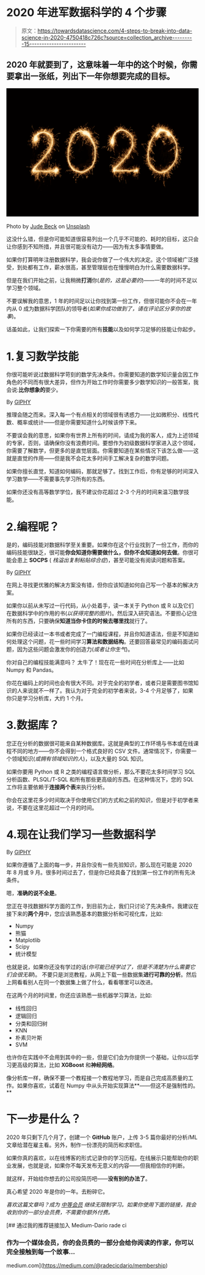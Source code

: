 # 2020 年进军数据科学的 4 个步骤

> 原文：<https://towardsdatascience.com/4-steps-to-break-into-data-science-in-2020-4750418c726c?source=collection_archive---------15----------------------->

## 2020 年就要到了，这意味着一年中的这个时候，你需要拿出一张纸，列出下一年你想要完成的目标。

![](img/47b74ad409bd765d27c040d1e109c30b.png)

Photo by [Jude Beck](https://unsplash.com/@judebeck?utm_source=medium&utm_medium=referral) on [Unsplash](https://unsplash.com?utm_source=medium&utm_medium=referral)

这没什么错，但是你可能知道很容易列出一个几乎不可能的、耗时的目标，这只会让你感到不知所措，并且很可能没有动力——因为有太多事情要做。

如果你打算明年注册数据科学，我会说你做了一个伟大的决定。这个领域被广泛接受，到处都有工作，薪水很高，甚至管理层也在慢慢明白为什么需要数据科学。

但是在我们开始之前，让我稍微**打消**你(*是的，这是必要的*)——一年的时间不足以学习整个领域。

不要误解我的意思，1 年的时间足以让你找到第一份工作，但很可能你不会在一年内从 0 成为数据科学团队的领导者(*如果你成功做到了，请在评论区分享你的故事*)。

话虽如此，让我们探索一下你需要的所有**技能**以及如何学习足够的技能让你起步。

# 1.复习数学技能

你很可能听说过数据科学苛刻的数学先决条件。你需要知道的数学知识量会因工作角色的不同而有很大差异，但作为开始工作时你需要多少数学知识的一般答案，我会说:**比你想象的**要少。

By [GIPHY](https://giphy.com/gifs/91fEJqgdsnu4E/html5)

推理会随之而来。深入每一个有点相关的领域很有诱惑力——比如微积分、线性代数、概率或统计——但是你需要知道什么时候该停下来。

不要误会我的意思，如果你有世界上所有的时间，请成为我的客人，成为上述领域的专家，否则，请确保你没有浪费时间。要想作为初级数据科学家进入这个领域，你需要了解数学，但更多的是直觉层面。你需要知道在某些情况下该怎么做——这就是直觉的作用——但是我不会花太多时间手工解决复杂的数学问题。

如果你擅长直觉，知道如何编码，那就足够了。找到工作后，你有足够的时间深入学习数学——不需要事先学习所有的东西。

如果你还没有高等数学学位，我不建议你花超过 2-3 个月的时间来温习数学技能。

# 2.编程呢？

是的，编码技能对数据科学至关重要。如果你在这个行业找到了一份工作，而你的编码技能很缺乏，很可能**你会知道你需要做什么，但你不会知道如何去做**。你很可能会患上 **SOCPS** ( *栈溢出复制粘贴综合症*)，甚至可能没有阅读问题和答案。

By [GIPHY](https://giphy.com/gifs/1C8bHHJturSx2/html5)

在网上寻找更优雅的解决方案没有错，但你应该知道如何自己写一个基本的解决方案。

如果你以前从未写过一行代码，从小处着手，读一本关于 Python 或 R 以及它们在数据科学中的作用的书(*以获得完整的图片*)。然后深入研究语法。不要担心记住所有的东西，只要确保**知道当你卡住的时候去哪里找**就行了。

如果你已经读过一本书或者完成了一门编程课程，并且你知道语法，但是不知道如何处理这个问题，花一些时间学习**算法和数据结构**。还要回答最常见的编码面试问题，因为这些问题会激发你的创造力(*或者让你生气*)。

你对自己的编程技能满意吗？ 太牛了！现在花一些时间在分析库上——比如 Numpy 和 Pandas。

你花在编码上的时间也会有很大不同。对于完全的初学者，或者只是需要图书馆知识的人来说就不一样了。我认为对于完全的初学者来说，3-4 个月足够了，如果你只是学习分析库，大约 1 个月。

# 3.数据库？

您正在分析的数据很可能来自某种数据库。这就是典型的工作环境与书本或在线课程不同的地方——你不会得到一个格式良好的 CSV 文件。通常情况下，你需要一个领域知识(*或拥有领域知识的人*)，以及大量的 SQL 知识。

如果你要用 Python 或 R 之类的编程语言做分析，那么不要花太多时间学习 SQL 分析函数、PLSQL/T-SQL 和所有那些更高级的东西。在这种情况下，您的 SQL 工作将主要依赖于**连接两个表**来执行分析。

你会在这里花多少时间取决于你使用它们的方式和之前的知识，但是对于初学者来说，不要在这里花超过一个月的时间。

# 4.现在让我们学习一些数据科学

By [GIPHY](https://giphy.com/gifs/xUySTUZ8A2RJBQitEc/html5)

如果你遵循了上面的每一步，并且你没有一些先验知识，那么现在可能是 2020 年 8 月或 9 月。很多时间过去了，但是你已经具备了找到第一份工作的所有先决条件。

嗯，**准确的说不全是**。

您正在寻找数据科学方面的工作，到目前为止，我们只讨论了先决条件。我建议在接下来的**两个月**中，您应该熟悉基本的数据分析和可视化库，比如:

*   Numpy
*   熊猫
*   Matplotlib
*   Scipy
*   统计模型

也就是说，如果你还没有学过的话(*你可能已经学过了，但是不清楚为什么需要它们会很无聊*)。
不要只是浏览教程，从网上下载一些数据集**进行可靠的分析**。然后上网看看别人在同一个数据集上做了什么，看看哪里可以改进。

在这两个月的时间里，你还应该熟悉一些机器学习算法，比如:

*   线性回归
*   逻辑回归
*   分类和回归树
*   KNN
*   朴素贝叶斯
*   SVM

也许你在实践中不会用到其中的一些，但是它们会为你提供一个基础，让你以后学习更高级的算法，比如 **XGBoost** 和**神经网络**。

像分析库一样，确保不要一个教程接一个教程地学习，而是自己完成高质量的工作。如果你喜欢，试着在 Numpy 中从头开始实现算法**——但这不是强制性的。**

# 下一步是什么？

2020 年只剩下几个月了，创建一个 **GitHub** 账户，上传 3-5 篇你最好的分析/ML 文章给潜在雇主看。另外，制作一份漂亮的简历和求职信。

如果你真的喜欢，以在线博客的形式记录你的学习历程。在线展示只能帮助你的职业发展，也就是说，如果你不每天发布无意义的内容——但我相信你的判断。

就这样，开始给你想去的公司投简历吧——**没有别的办法了**。

真心希望 2020 年是你的一年。去粉碎它。

*喜欢这篇文章吗？成为* [*中等会员*](https://medium.com/@radecicdario/membership) *继续无限制学习。如果你使用下面的链接，我会收到你的一部分会员费，不需要你额外付费。*

[](https://medium.com/@radecicdario/membership) [## 通过我的推荐链接加入 Medium-Dario rade ci

### 作为一个媒体会员，你的会员费的一部分会给你阅读的作家，你可以完全接触到每一个故事…

medium.com](https://medium.com/@radecicdario/membership)